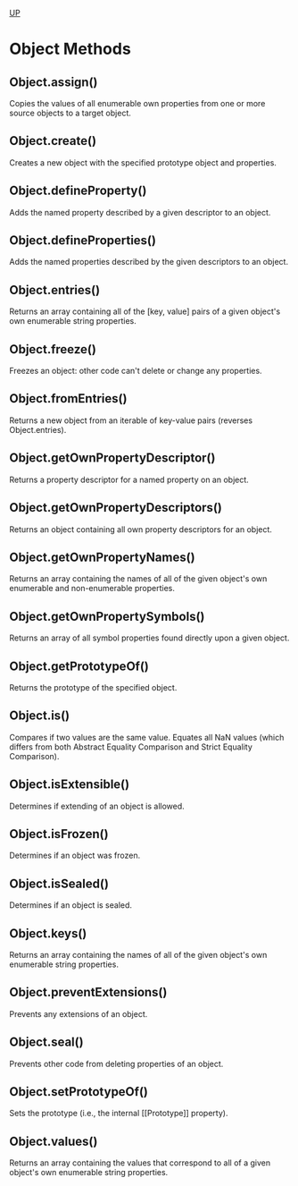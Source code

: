 [UP](./index.md)

# Object Methods

## Object.assign()
Copies the values of all enumerable own properties from one or more source objects to a target object.

## Object.create()
Creates a new object with the specified prototype object and properties.

## Object.defineProperty()
Adds the named property described by a given descriptor to an object.

## Object.defineProperties()
Adds the named properties described by the given descriptors to an object.

## Object.entries()
Returns an array containing all of the [key, value] pairs of a given object's own enumerable string properties.

## Object.freeze()
Freezes an object: other code can't delete or change any properties.

## Object.fromEntries()
Returns a new object from an iterable of key-value pairs (reverses Object.entries).

## Object.getOwnPropertyDescriptor()
Returns a property descriptor for a named property on an object.

## Object.getOwnPropertyDescriptors()
Returns an object containing all own property descriptors for an object.

## Object.getOwnPropertyNames()
Returns an array containing the names of all of the given object's own enumerable and non-enumerable properties.

## Object.getOwnPropertySymbols()
Returns an array of all symbol properties found directly upon a given object.

## Object.getPrototypeOf()
Returns the prototype of the specified object.

## Object.is()
Compares if two values are the same value. Equates all NaN values (which differs from both Abstract Equality Comparison and Strict Equality Comparison).

## Object.isExtensible()
Determines if extending of an object is allowed.

## Object.isFrozen()
Determines if an object was frozen.

## Object.isSealed()
Determines if an object is sealed.

## Object.keys()
Returns an array containing the names of all of the given object's own enumerable string properties.

## Object.preventExtensions()
Prevents any extensions of an object.

## Object.seal()
Prevents other code from deleting properties of an object.

## Object.setPrototypeOf()
Sets the prototype (i.e., the internal [[Prototype]] property).

## Object.values()
Returns an array containing the values that correspond to all of a given object's own enumerable string properties.
